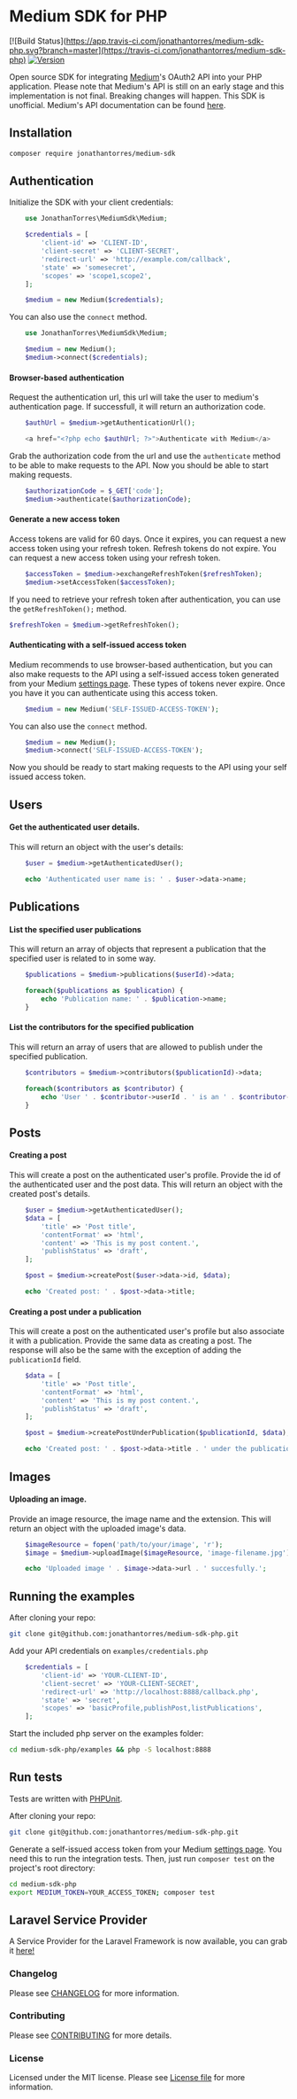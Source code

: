 Medium SDK for PHP
================
[![Build Status](https://app.travis-ci.com/jonathantorres/medium-sdk-php.svg?branch=master](https://travis-ci.com/jonathantorres/medium-sdk-php)
[![Version](https://img.shields.io/packagist/v/jonathantorres/medium-sdk.svg)](https://packagist.org/packages/jonathantorres/medium-sdk)

Open source SDK for integrating [Medium](https://medium.com)'s OAuth2 API into your PHP application. Please note that Medium's API is still on an early stage and this implementation is not final. Breaking changes will happen. This SDK is unofficial. Medium's API documentation can be found [here](https://github.com/Medium/medium-api-docs).

## Installation
```bash
composer require jonathantorres/medium-sdk
```

## Authentication
Initialize the SDK with your client credentials:
```php
    use JonathanTorres\MediumSdk\Medium;

    $credentials = [
        'client-id' => 'CLIENT-ID',
        'client-secret' => 'CLIENT-SECRET',
        'redirect-url' => 'http://example.com/callback',
        'state' => 'somesecret',
        'scopes' => 'scope1,scope2',
    ];

    $medium = new Medium($credentials);
```

You can also use the `connect` method.
```php
    use JonathanTorres\MediumSdk\Medium;

    $medium = new Medium();
    $medium->connect($credentials);
```

#### Browser-based authentication
Request the authentication url, this url will take the user to medium's authentication page. If successfull, it will return an authorization code.
```php
    $authUrl = $medium->getAuthenticationUrl();

    <a href="<?php echo $authUrl; ?>">Authenticate with Medium</a>
```

Grab the authorization code from the url and use the `authenticate` method to be able to make requests to the API. Now you should be able to start making requests.
```php
    $authorizationCode = $_GET['code'];
    $medium->authenticate($authorizationCode);
```

#### Generate a new access token
Access tokens are valid for 60 days. Once it expires, you can request a new access token using your refresh token. Refresh tokens do not expire. You can request a new access token using your refresh token.
```php
    $accessToken = $medium->exchangeRefreshToken($refreshToken);
    $medium->setAccessToken($accessToken);
```

If you need to retrieve your refresh token after authentication, you can use the `getRefreshToken();` method.
```php
$refreshToken = $medium->getRefreshToken();
```

#### Authenticating with a self-issued access token
Medium recommends to use browser-based authentication, but you can also make requests to the API using a self-issued access token generated from your Medium [settings page](https://medium.com/me/settings). These types of tokens never expire. Once you have it you can authenticate using this access token.
```php
    $medium = new Medium('SELF-ISSUED-ACCESS-TOKEN');
```

You can also use the `connect` method.
```php
    $medium = new Medium();
    $medium->connect('SELF-ISSUED-ACCESS-TOKEN');
```

Now you should be ready to start making requests to the API using your self issued access token.

## Users
#### Get the authenticated user details.
This will return an object with the user's details:
```php
    $user = $medium->getAuthenticatedUser();

    echo 'Authenticated user name is: ' . $user->data->name;
```

## Publications
#### List the specified user publications
This will return an array of objects that represent a publication that the specified user is related to in some way.
```php
    $publications = $medium->publications($userId)->data;

    foreach($publications as $publication) {
        echo 'Publication name: ' . $publication->name;
    }
```

#### List the contributors for the specified publication
This will return an array of users that are allowed to publish under the specified publication.
```php
    $contributors = $medium->contributors($publicationId)->data;

    foreach($contributors as $contributor) {
        echo 'User ' . $contributor->userId . ' is an ' . $contributor->role . ' on ' . $contributor->publicationId;
    }
```

## Posts
#### Creating a post
This will create a post on the authenticated user's profile. Provide the id of the authenticated user and the post data. This will return an object with the created post's details.
```php
    $user = $medium->getAuthenticatedUser();
    $data = [
        'title' => 'Post title',
        'contentFormat' => 'html',
        'content' => 'This is my post content.',
        'publishStatus' => 'draft',
    ];

    $post = $medium->createPost($user->data->id, $data);

    echo 'Created post: ' . $post->data->title;
```

#### Creating a post under a publication
This will create a post on the authenticated user's profile but also associate it with a publication. Provide the same data as creating a post. The response will also be the same with the exception of adding the `publicationId` field.
```php
    $data = [
        'title' => 'Post title',
        'contentFormat' => 'html',
        'content' => 'This is my post content.',
        'publishStatus' => 'draft',
    ];

    $post = $medium->createPostUnderPublication($publicationId, $data);

    echo 'Created post: ' . $post->data->title . ' under the publication ' . $post->data->publicationId;
```

## Images
#### Uploading an image.
Provide an image resource, the image name and the extension. This will return an object with the uploaded image's data.
```php
    $imageResource = fopen('path/to/your/image', 'r');
    $image = $medium->uploadImage($imageResource, 'image-filename.jpg');

    echo 'Uploaded image ' . $image->data->url . ' succesfully.';
```

## Running the examples
After cloning your repo:
```bash
git clone git@github.com:jonathantorres/medium-sdk-php.git
```

Add your API credentials on `examples/credentials.php`
```php
    $credentials = [
        'client-id' => 'YOUR-CLIENT-ID',
        'client-secret' => 'YOUR-CLIENT-SECRET',
        'redirect-url' => 'http://localhost:8888/callback.php',
        'state' => 'secret',
        'scopes' => 'basicProfile,publishPost,listPublications',
    ];
```

Start the included php server on the examples folder:
```bash
cd medium-sdk-php/examples && php -S localhost:8888
```

## Run tests
Tests are written with [PHPUnit](http://phpunit.de).

After cloning your repo:
```bash
git clone git@github.com:jonathantorres/medium-sdk-php.git
```

Generate a self-issued access token from your Medium [settings page](https://medium.com/me/settings). You need this to run the integration tests. Then, just run `composer test` on the project's root directory:
```bash
cd medium-sdk-php
export MEDIUM_TOKEN=YOUR_ACCESS_TOKEN; composer test
```

## Laravel Service Provider
A Service Provider for the Laravel Framework is now available, you can grab it [here!](https://github.com/jonathantorres/laravel-medium-sdk)

### Changelog
Please see [CHANGELOG](CHANGELOG.md) for more information.

### Contributing
Please see [CONTRIBUTING](CONTRIBUTING.md) for more details.

### License
Licensed under the MIT license. Please see [License file](LICENSE.md) for more information.
